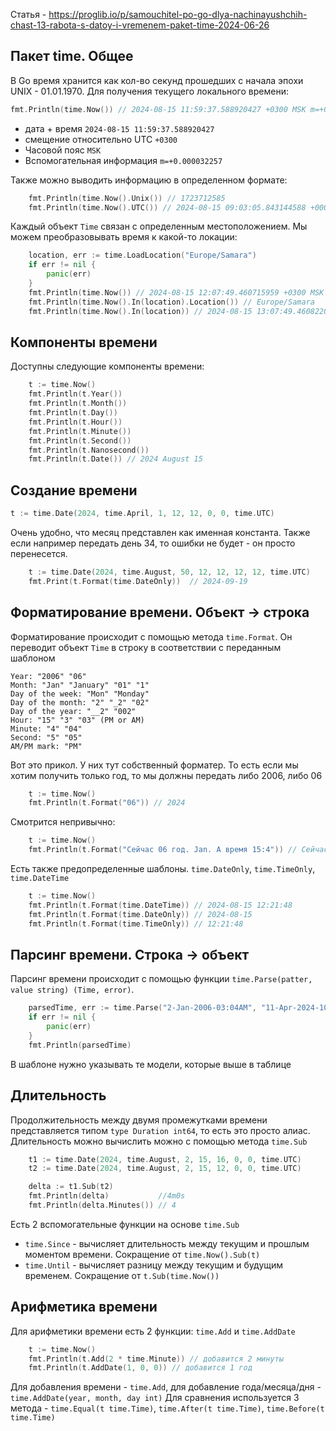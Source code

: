 
Статья - https://proglib.io/p/samouchitel-po-go-dlya-nachinayushchih-chast-13-rabota-s-datoy-i-vremenem-paket-time-2024-06-26
## Пакет time. Общее
В Go время хранится как кол-во секунд прошедших с начала эпохи UNIX - 01.01.1970.
Для получения текущего локального времени:
```go
fmt.Println(time.Now()) // 2024-08-15 11:59:37.588920427 +0300 MSK m=+0.000032257
```
- дата + время `2024-08-15 11:59:37.588920427`
- смещение относительно UTC `+0300`
- Часовой пояс `MSK`
- Вспомогательная информация `m=+0.000032257`

Также можно выводить информацию в определенном формате:
```go
    fmt.Println(time.Now().Unix()) // 1723712585
    fmt.Println(time.Now().UTC()) // 2024-08-15 09:03:05.843144588 +0000 UTC
```
Каждый объект `Time` связан с определенным местоположением. Мы можем преобразовывать время к какой-то локации:
```go
    location, err := time.LoadLocation("Europe/Samara")
    if err != nil {
        panic(err)
    }
	fmt.Println(time.Now()) // 2024-08-15 12:07:49.460715959 +0300 MSK m=+0.000114935
    fmt.Println(time.Now().In(location).Location()) // Europe/Samara
    fmt.Println(time.Now().In(location)) // 2024-08-15 13:07:49.460822072 +0400 +04
```

## Компоненты времени
Доступны следующие компоненты времени:
```go
    t := time.Now()
    fmt.Println(t.Year())
    fmt.Println(t.Month())
    fmt.Println(t.Day())
    fmt.Println(t.Hour())
    fmt.Println(t.Minute())
    fmt.Println(t.Second())
    fmt.Println(t.Nanosecond())
    fmt.Println(t.Date()) // 2024 August 15
```
## Создание времени
```go
t := time.Date(2024, time.April, 1, 12, 12, 0, 0, time.UTC)
```
Очень удобно, что месяц представлен как именная константа. Также если например передать день 34, то ошибки не будет - он просто перенесется.
```go
    t := time.Date(2024, time.August, 50, 12, 12, 12, 12, time.UTC)
    fmt.Print(t.Format(time.DateOnly))  // 2024-09-19
```

## Форматирование времени. Объект -> строка
Форматирование происходит с помощью метода `time.Format`. Он переводит объект `Time` в строку в соответствии с переданным шаблоном
```
Year: "2006" "06"
Month: "Jan" "January" "01" "1"
Day of the week: "Mon" "Monday"
Day of the month: "2" "_2" "02"
Day of the year: "__2" "002"
Hour: "15" "3" "03" (PM or AM)
Minute: "4" "04"
Second: "5" "05"
AM/PM mark: "PM"
```
Вот это прикол. У них тут собственный форматер. То есть если мы хотим получить только год, то мы должны передать либо 2006, либо 06
```go
    t := time.Now()
    fmt.Println(t.Format("06")) // 2024
```
Смотрится непривычно:
```go
    t := time.Now()
    fmt.Println(t.Format("Сейчас 06 год. Jan. А время 15:4")) // Сейчас 24 год. Aug. А время 12:19
```
Есть также предопределенные шаблоны. `time.DateOnly`, `time.TimeOnly`, `time.DateTime`
```go
    t := time.Now()
    fmt.Println(t.Format(time.DateTime)) // 2024-08-15 12:21:48
    fmt.Println(t.Format(time.DateOnly)) // 2024-08-15
    fmt.Println(t.Format(time.TimeOnly)) // 12:21:48
```

## Парсинг времени. Строка -> объект
Парсинг времени происходит с помощью функции `time.Parse(patter, value string) (Time, error)`. 
```go
    parsedTime, err := time.Parse("2-Jan-2006-03:04AM", "11-Apr-2024-10:25AM")
    if err != nil {
        panic(err)
    }
    fmt.Println(parsedTime)
```
В шаблоне нужно указывать те модели, которые выше в таблице

## Длительность
Продолжительность между двумя промежутками времени представляется типом `type Duration int64`, то есть это просто алиас.
Длительность можно вычислить можно с помощью метода `time.Sub`
```go
    t1 := time.Date(2024, time.August, 2, 15, 16, 0, 0, time.UTC)
    t2 := time.Date(2024, time.August, 2, 15, 12, 0, 0, time.UTC)

    delta := t1.Sub(t2)
    fmt.Println(delta)           //4m0s
    fmt.Println(delta.Minutes()) // 4
```

Есть 2 вспомогательные функции на основе `time.Sub`
- `time.Since` - вычисляет длительность между текущим и прошлым моментом времени. Сокращение от `time.Now().Sub(t)`
- `time.Until` - вычисляет разницу между текущим и будущим временем. Сокращение от `t.Sub(time.Now())`

## Арифметика времени
Для арифметики времени есть 2 функции: `time.Add` и `time.AddDate`
```go
    t := time.Now()
    fmt.Println(t.Add(2 * time.Minute)) // добавится 2 минуты
    fmt.Println(t.AddDate(1, 0, 0)) // добавится 1 год
```
Для добавления времени - `time.Add`, для добавление года/месяца/дня - `time.AddDate(year, month, day int)`
Для сравнения используется 3 метода - `time.Equal(t time.Time)`, `time.After(t time.Time)`, `time.Before(t time.Time)`




